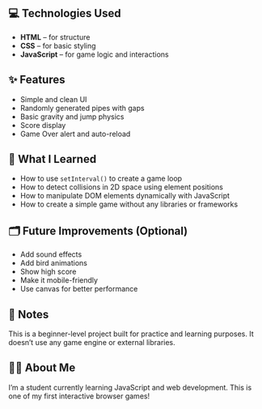 
## 💻 Technologies Used

- **HTML** – for structure
- **CSS** – for basic styling
- **JavaScript** – for game logic and interactions

## ✨ Features

- Simple and clean UI
- Randomly generated pipes with gaps
- Basic gravity and jump physics
- Score display
- Game Over alert and auto-reload


## 🧠 What I Learned

- How to use `setInterval()` to create a game loop
- How to detect collisions in 2D space using element positions
- How to manipulate DOM elements dynamically with JavaScript
- How to create a simple game without any libraries or frameworks

## 🗂️ Future Improvements (Optional)

- Add sound effects
- Add bird animations
- Show high score
- Make it mobile-friendly
- Use canvas for better performance

## 📌 Notes

This is a beginner-level project built for practice and learning purposes. It doesn’t use any game engine or external libraries.

## 👨‍🎓 About Me

I’m a student currently learning JavaScript and web development. This is one of my first interactive browser games!

